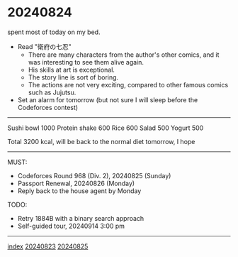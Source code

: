 <head><meta name="viewport" content="width=device-width, initial-scale=1.0, user-scalable=yes" /><meta charset="UTF-8"></head>

# 20240824

spent most of today on my bed.

- Read "衛府の七忍"
	- There are many characters from the author\'s other comics, and it was interesting to see them alive again.
	- His skills at art is exceptional.
	- The story line is sort of boring.
	- The actions are not very exciting, compared to other famous comics such as Jujutsu.
- Set an alarm for tomorrow (but not sure I will sleep before the Codeforces contest)

---

Sushi bowl 1000
Protein shake 600
Rice 600
Salad 500
Yogurt 500

Total 3200 kcal, will be back to the normal diet tomorrow, I hope

---

MUST:

- Codeforces Round 968 (Div. 2), 20240825 (Sunday)
- Passport Renewal, 20240826 (Monday)
- Reply back to the house agent by Monday

TODO:

- Retry 1884B with a binary search approach
- Self-guided tour, 20240914 3:00 pm

---

[index](../../index.html)
[20240823](20240823.html)
[20240825](20240825.html)
